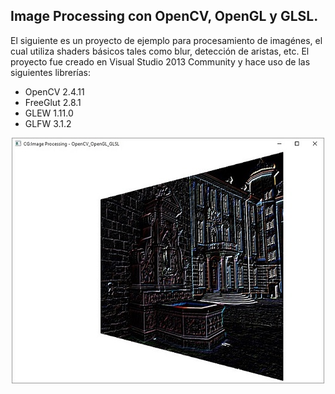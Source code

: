 ## Image Processing con OpenCV, OpenGL y GLSL.

El siguiente es un proyecto de ejemplo para procesamiento de imagénes, el cual utiliza shaders básicos tales como blur, detección de aristas, etc.
El proyecto fue creado en Visual Studio 2013 Community y hace uso de las siguientes librerías:
  * OpenCV 2.4.11
  * FreeGlut 2.8.1
  * GLEW 1.11.0
  * GLFW 3.1.2

<p align="center">
  <img src="Example.jpg?raw=true" alt="Example Image"/>
</p>
